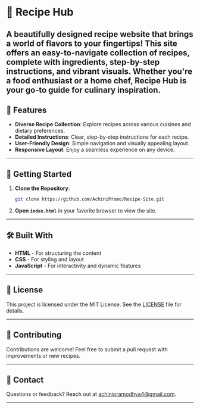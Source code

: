 # 🍲 Recipe Hub

A beautifully designed recipe website that brings a world of flavors to your fingertips! This site offers an easy-to-navigate collection of recipes, complete with ingredients, step-by-step instructions, and vibrant visuals. Whether you're a food enthusiast or a home chef, Recipe Hub is your go-to guide for culinary inspiration. 
---

## 🌟 Features

- **Diverse Recipe Collection**: Explore recipes across various cuisines and dietary preferences.
- **Detailed Instructions**: Clear, step-by-step instructions for each recipe.
- **User-Friendly Design**: Simple navigation and visually appealing layout.
- **Responsive Layout**: Enjoy a seamless experience on any device.

---

## 🚀 Getting Started

1. **Clone the Repository**:
   ```bash
   git clone https://github.com/AchiniPramo/Recipe-Site.git
   ```

2. **Open `index.html`** in your favorite browser to view the site.

---

## 🛠️ Built With

- **HTML** - For structuring the content
- **CSS** - For styling and layout
- **JavaScript** - For interactivity and dynamic features

---

## 📄 License

This project is licensed under the MIT License. See the [LICENSE](LICENSE) file for details.

---

## 🙌 Contributing

Contributions are welcome! Feel free to submit a pull request with improvements or new recipes.

---

## 💬 Contact

Questions or feedback? Reach out at achinipramodhya4@gmail.com.

---
